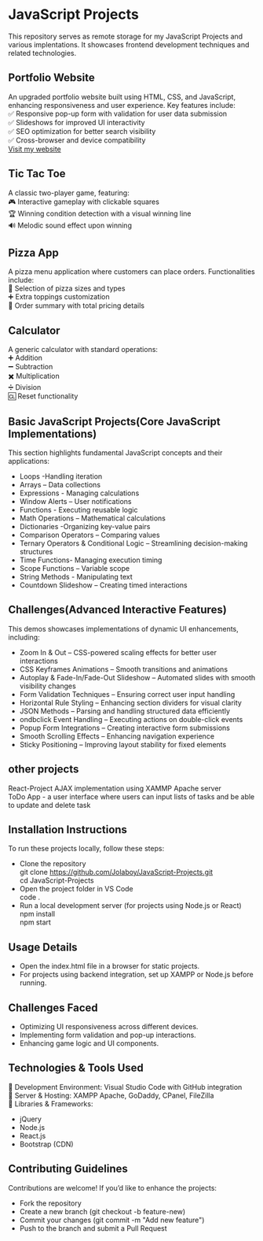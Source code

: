 # JavaScript Projects
 This repository serves as remote storage for my JavaScript Projects and various implentations. It showcases frontend development techniques and related technologies.<br>

 ## Portfolio Website
 An upgraded portfolio website built using HTML, CSS, and JavaScript, enhancing responsiveness and user experience. Key features include:<br>
✅ Responsive pop-up form with validation for user data submission<br>
✅ Slideshows for improved UI interactivity<br>
✅ SEO optimization for better search visibility<br>
✅ Cross-browser and device compatibility<br>
[Visit my website](http://amsdigitaltechnologies.com)<br>

 ## Tic Tac Toe
 A classic two-player game, featuring:<br>
🎮 Interactive gameplay with clickable squares<br>
🏆 Winning condition detection with a visual winning line<br>
🔊 Melodic sound effect upon winning<br>

## Pizza App
A pizza menu application where customers can place orders. Functionalities include:<br>
🍕 Selection of pizza sizes and types<br>
➕ Extra toppings customization<br>
📜 Order summary with total pricing details<br>

## Calculator
A generic calculator with standard operations:<br>
➕ Addition<br>
➖ Subtraction<br>
✖️ Multiplication<br>
➗ Division<br>
🆑 Reset functionality<br>

## Basic JavaScript Projects(Core JavaScript Implementations)
This section highlights fundamental JavaScript concepts and their applications:
- Loops -Handling iteration
- Arrays – Data collections
- Expressions - Managing calculations 
- Window Alerts – User notifications
- Functions - Executing reusable logic
- Math Operations – Mathematical calculations
- Dictionaries -Organizing key-value pairs
- Comparison Operators – Comparing values
- Ternary Operators & Conditional Logic – Streamlining decision-making structures
- Time Functions- Managing execution timing
- Scope Functions – Variable scope
- String Methods - Manipulating text 
- Countdown Slideshow – Creating timed interactions

## Challenges(Advanced Interactive Features)
This demos showcases implementations of dynamic UI enhancements, including:
- Zoom In & Out – CSS-powered scaling effects for better user interactions
- CSS Keyframes Animations – Smooth transitions and animations
- Autoplay & Fade-In/Fade-Out Slideshow – Automated slides with smooth visibility changes
- Form Validation Techniques – Ensuring correct user input handling
- Horizontal Rule Styling – Enhancing section dividers for visual clarity
- JSON Methods – Parsing and handling structured data efficiently
- ondbclick Event Handling – Executing actions on double-click events
- Popup Form Integrations – Creating interactive form submissions
- Smooth Scrolling Effects – Enhancing navigation experience
- Sticky Positioning – Improving layout stability for fixed elements

## other projects
React-Project
AJAX implementation using XAMMP Apache server<br>
ToDo App - a user interface where users can input lists of tasks and be able to update and delete task

## Installation Instructions
To run these projects locally, follow these steps:<br>
- Clone the repository<br>
git clone https://github.com/Jolaboy/JavaScript-Projects.git<br>
cd JavaScript-Projects<br>
- Open the project folder in VS Code<br>
code .<br>
- Run a local development server (for projects using Node.js or React)<br>
npm install<br>
npm start<br>

## Usage Details
- Open the index.html file in a browser for static projects.<br>
- For projects using backend integration, set up XAMPP or Node.js before running.<br>

## Challenges Faced
- Optimizing UI responsiveness across different devices.<br>
- Implementing form validation and pop-up interactions.<br>
- Enhancing game logic and UI components.<br>

## Technologies & Tools Used
🔹 Development Environment: Visual Studio Code with GitHub integration<br>
🔹 Server & Hosting: XAMPP Apache, GoDaddy, CPanel, FileZilla<br>
🔹 Libraries & Frameworks:<br>
- jQuery
- Node.js
- React.js
- Bootstrap (CDN)

## Contributing Guidelines
Contributions are welcome! If you’d like to enhance the projects:<br>
- Fork the repository<br>
- Create a new branch (git checkout -b feature-new)<br>
- Commit your changes (git commit -m "Add new feature")<br>
- Push to the branch and submit a Pull Request<br>



